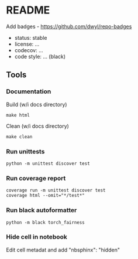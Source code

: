 # README

Add badges - https://github.com/dwyl/repo-badges

- status: stable
- license: ...
- codecov: ...
- code style: ... (black)


## Tools

### Documentation

Build (w/i docs directory)

```commandline
make html
```

Clean (w/i docs directory)

```commandline
make clean
```

### Run unittests

```commandline
python -m unittest discover test
```

### Run coverage report

```commandline
coverage run -m unittest discover test
coverage html --omit="*/test*"
```

### Run black autoformatter

```commandline
python -m black torch_fairness
```
### Hide cell in notebook

Edit cell metadat and add "nbsphinx": "hidden"